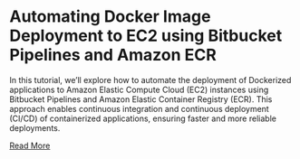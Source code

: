 # Automating Docker Image Deployment to EC2 using Bitbucket Pipelines and Amazon ECR

In this tutorial, we’ll explore how to automate the deployment of Dockerized applications to Amazon Elastic Compute Cloud (EC2) instances using Bitbucket Pipelines and Amazon Elastic Container Registry (ECR). This approach enables continuous integration and continuous deployment (CI/CD) of containerized applications, ensuring faster and more reliable deployments.

[Read More](http://wynntech.me/index.php/2024/06/25/automating-docker-image-deployment-to-ec2-using-bitbucket-pipelines-and-amazon-ecr/)
